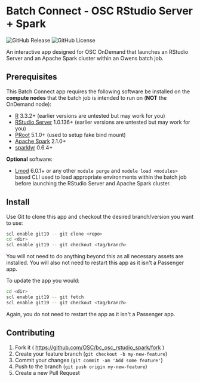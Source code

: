 # Batch Connect - OSC RStudio Server + Spark

![GitHub Release](https://img.shields.io/github/release/osc/bc_osc_rstudio_spark.svg)
![GitHub License](https://img.shields.io/github/license/osc/bc_osc_rstudio_spark.svg)

An interactive app designed for OSC OnDemand that launches an RStudio Server
and an Apache Spark cluster within an Owens batch job.

## Prerequisites

This Batch Connect app requires the following software be installed on the
**compute nodes** that the batch job is intended to run on (**NOT** the
OnDemand node):

- [R](https://www.r-project.org/) 3.3.2+ (earlier versions are untested but may
  work for you)
- [RStudio Server](https://www.rstudio.com/products/rstudio-server/) 1.0.136+
  (earlier versions are untested but may work for you)
- [PRoot](https://proot-me.github.io/) 5.1.0+ (used to setup fake bind mount)
- [Apache Spark](https://spark.apache.org/) 2.1.0+
- [sparklyr](https://spark.rstudio.com/) 0.6.4+

**Optional** software:

- [Lmod](https://www.tacc.utexas.edu/research-development/tacc-projects/lmod)
  6.0.1+ or any other `module purge` and `module load <modules>` based CLI
  used to load appropriate environments within the batch job before launching
  the RStudio Server and Apache Spark cluster.

## Install

Use Git to clone this app and checkout the desired branch/version you want to
use:

```sh
scl enable git19 -- git clone <repo>
cd <dir>
scl enable git19 -- git checkout <tag/branch>
```

You will not need to do anything beyond this as all necessary assets are
installed. You will also not need to restart this app as it isn't a Passenger
app.

To update the app you would:

```sh
cd <dir>
scl enable git19 -- git fetch
scl enable git19 -- git checkout <tag/branch>
```

Again, you do not need to restart the app as it isn't a Passenger app.

## Contributing

1. Fork it ( https://github.com/OSC/bc_osc_rstudio_spark/fork )
2. Create your feature branch (`git checkout -b my-new-feature`)
3. Commit your changes (`git commit -am 'Add some feature'`)
4. Push to the branch (`git push origin my-new-feature`)
5. Create a new Pull Request
